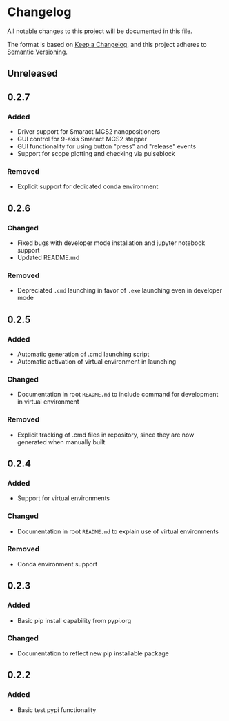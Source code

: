 # Changelog
All notable changes to this project will be documented in this file.

The format is based on [Keep a Changelog](https://keepachangelog.com/en/1.0.0/),
and this project adheres to [Semantic Versioning](https://semver.org/spec/v2.0.0.html).

## Unreleased

## 0.2.7
### Added
- Driver support for Smaract MCS2 nanopositioners
- GUI control for 9-axis Smaract MCS2 stepper
- GUI functionality for using button "press" and "release" events
- Support for scope plotting and checking via pulseblock

### Removed
- Explicit support for dedicated conda environment

## 0.2.6
### Changed
- Fixed bugs with developer mode installation and jupyter notebook support
- Updated README.md

### Removed
- Depreciated `.cmd` launching in favor of `.exe` launching even in developer mode

## 0.2.5
### Added
- Automatic generation of .cmd launching script
- Automatic activation of virtual environment in launching

### Changed
- Documentation in root `README.md` to include command for development in virtual environment

### Removed
- Explicit tracking of .cmd files in repository, since they are now generated when manually built

## 0.2.4
### Added
- Support for virtual environments

### Changed
- Documentation in root `README.md` to explain use of virtual environments

### Removed
- Conda environment support
## 0.2.3
### Added
- Basic pip install capability from pypi.org
### Changed
- Documentation to reflect new pip installable package

## 0.2.2
### Added
- Basic test pypi functionality